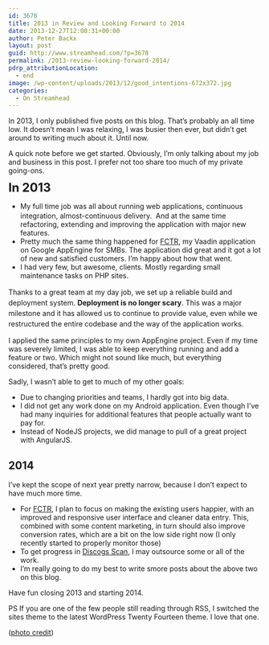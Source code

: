 ```yaml
---
id: 3678
title: 2013 in Review and Looking Forward to 2014
date: 2013-12-27T12:00:31+00:00
author: Peter Backx
layout: post
guid: http://www.streamhead.com/?p=3678
permalink: /2013-review-looking-forward-2014/
pdrp_attributionLocation:
  - end
image: /wp-content/uploads/2013/12/good_intentions-672x372.jpg
categories:
  - On Streamhead
---
```

In 2013, I only published five posts on this blog. That&#8217;s probably an all time low. It doesn&#8217;t mean I was relaxing, I was busier then ever, but didn&#8217;t get around to writing much about it. Until now.

<!--more-->

A quick note before we get started. Obviously, I&#8217;m only talking about my job and business in this post. I prefer not too share too much of my private going-ons.

<span style="font-size: 24px; font-weight: bold; line-height: 1;">In 2013</span><span style="color: #41a62a;"> </span>

  * My full time job was all about <span style="line-height: 1.5;">running web applications, continuous integration, almost-continuous delivery.  And at the same time refactoring, extending and improving the application with major new features. </span>
  * Pretty much the same thing happened for [FCTR](http://www.streamhead.com/launching-my-first-vaadin-appengine-project/), my Vaadin application on Google AppEngine for SMBs. The application did great and it got a lot of new and satisfied customers. I&#8217;m happy about how that went.
  * I had very few, but awesome, clients. Mostly regarding small maintenance tasks on PHP sites.

<span style="line-height: 1.5;">Thanks to a great team at my day job, we set up a reliable build and deployment system. <strong>Deployment is no longer scary</strong>. This was a major milestone and it has allowed us to continue to provide value, even while we restructured the entire codebase and the way of the application works.</span>

I applied the same principles to my own AppEngine project. Even if my time was severely limited, I was able to keep everything running and add a feature or two. Which might not sound like much, but everything considered, that&#8217;s pretty good.

Sadly, I wasn&#8217;t able to get to much of my other goals:

  * Due to changing priorities and teams, I hardly got into big data.
  * I did not get any work done on my Android application. Even though I&#8217;ve had many inquiries for additional features that people actually want to pay for.
  * Instead of NodeJS projects, we did manage to pull of a great project with AngularJS.

## 2014

I&#8217;ve kept the scope of next year pretty narrow, because I don&#8217;t expect to have much more time.

  * For [FCTR](http://www.streamhead.com/launching-my-first-vaadin-appengine-project/), I plan to focus on making the existing users happier, with an improved and responsive user interface and cleaner data entry. This, combined with some content marketing, in turn should also improve conversion rates, which are a bit on the low side right now (I only recently started to properly monitor those)
  * To get progress in [Discogs Scan](http://www.streamhead.com/discogs-scan/), I may outsource some or all of the work.
  * I&#8217;m really going to do my best to write smore posts about the above two on this blog.

Have fun closing 2013 and starting 2014.

PS If you are one of the few people still reading through RSS, I switched the sites theme to the latest WordPress Twenty Fourteen theme. I love that one.

([photo credit](http://www.flickr.com/photos/alicenwondrlnd/2354298278/))

<!-- AddThis Advanced Settings generic via filter on the_content -->

<!-- AddThis Share Buttons generic via filter on the_content -->